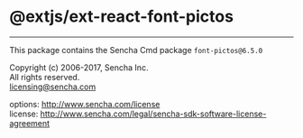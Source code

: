 # @extjs/ext-react-font-pictos
--------------------------------------------------------
This package contains the Sencha Cmd package `font-pictos@6.5.0`  
 
Copyright (c) 2006-2017, Sencha Inc.  
All rights reserved.  
licensing@sencha.com  
  
options: http://www.sencha.com/license  
license: http://www.sencha.com/legal/sencha-sdk-software-license-agreement